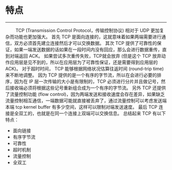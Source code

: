 # 特点
***

&emsp;&emsp;
TCP (Transmission Control Protocol，传输控制协议) 相对于 UDP 更加复杂而功能也更加强大。
首先 TCP 是面向连接的，这就意味着如果两端需要进行通信，双方必须首先建立连接然后才可以交换数据。
其次 TCP 提供了可靠性的保证，如果一端发送数据的话如果在一段时间内没有回应，那么会进行数据重传，直到对端返回 ACK。
如果尝试多次重传失败，TCP就会放弃 (但是这个 TCP 放弃动作应用层是见不到的，所以在应用层为了可靠性保证，还是需要得到应用层的 ACK)。
对于超时时间， TCP 能够根据网络状况估算往返时间 (round-trip time) 来不断地调整。
因为 TCP 提供的是一个有序的字节流，所以在会进行必要的排序，因为在 IP 层一次传输的大小是有限制的，TCP 必须进行分片并且做记号，然后接收端必须将根据这些记号重新组合成为一个有序的字节流。
另外 TCP 还提供了流量控制功能 (flow control)，因为两端发送和接收速度会存在差异，如果缺乏流量控制相互通信，一端数据可能就直接被丢弃了，通过流量控制可以考虑发送端本端 tcp kernel buffer 有多少空间，这样可以限制对端发送速度。
最后 TCP 连接是全双工的，也就是在同一个连接上双端可以交换信息。
总结起来 TCP 有以下特点：

+ 面向链接
+ 有序字节流
+ 可靠性
+ 超时机制
+ 流量控制
+ 全双工
